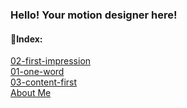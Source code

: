 ### Hello! Your motion designer here!


#### 🔗Index:
[02-first-impression](/02-first-impression/02-first-impression.md)\
[01-one-word](/01-one-word/01-one-word.md)\
[03-content-first](03-content-first.md)\
[About Me](About.md)
